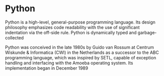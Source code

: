# Python



Python is a high-level, general-purpose programming language. Its design philosophy emphasizes code readability with the use of significant indentation via the off-side rule. Python is dynamically typed and garbage-collected

Python was conceived in the late 1980s by Guido van Rossum at Centrum Wiskunde & Informatica (CWI) in the Netherlands as a successor to the ABC programming language, which was inspired by SETL, capable of exception handling and interfacing with the Amoeba operating system. Its implementation began in December 1989
